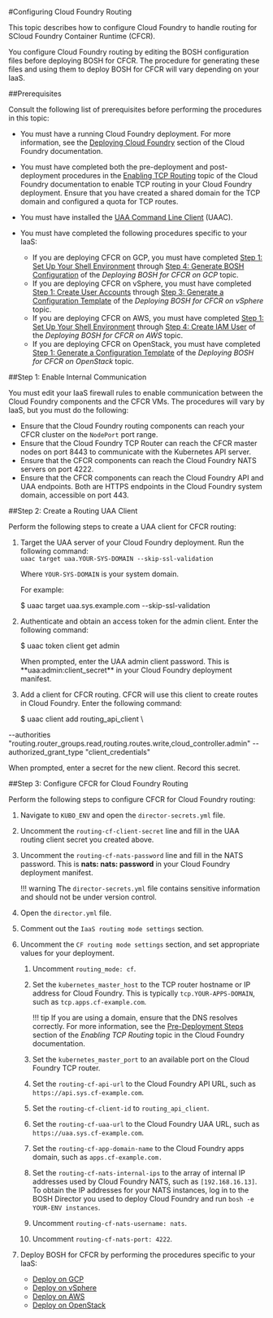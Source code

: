 #Configuring Cloud Foundry Routing

This topic describes how to configure Cloud Foundry to handle routing for SCloud Foundry Container Runtime (CFCR). 

You configure Cloud Foundry routing by editing the BOSH configuration files before deploying BOSH for CFCR. The procedure for generating these files and using them to deploy BOSH for CFCR will vary depending on your IaaS.

##Prerequisites

Consult the following list of prerequisites before performing the procedures in this topic:

* You must have a running Cloud Foundry deployment. For more information, see the [Deploying Cloud Foundry](https://docs.cloudfoundry.org/deploying/index.html) section of the Cloud Foundry documentation.

* You must have completed both the pre-deployment and post-deployment procedures in the [Enabling TCP Routing](http://docs.cloudfoundry.org/adminguide/enabling-tcp-routing.html) topic of the Cloud Foundry documentation to enable TCP routing in your Cloud Foundry deployment. Ensure that you have created a shared domain for the TCP domain and configured a quota for TCP routes.

* You must have installed the [UAA Command Line Client](https://github.com/cloudfoundry/cf-uaac) (UAAC). 

* You must have completed the following procedures specific to your IaaS:

	* If you are deploying CFCR on GCP, you must have completed [Step 1: Set Up Your Shell Environment](./gcp/deploying-bosh-gcp/#step-1-set-up-your-shell-environment) through [Step 4: Generate BOSH Configuration](./gcp/deploying-bosh-gcp/#step-4-generate-bosh-configuration) of the *Deploying BOSH for CFCR on GCP* topic.
	* If you are deploying CFCR on vSphere, you must have completed [Step 1: Create User Accounts](./vsphere/deploying-bosh-vsphere/#step-1-create-user-accounts) through [Step 3: Generate a Configuration Template](./vsphere/deploying-bosh-vsphere/#step-3-generate-a-configuration-template) of the *Deploying BOSH for CFCR on vSphere* topic. 
	* If you are deploying CFCR on AWS, you must have completed [Step 1: Set Up Your Shell Environment](./aws/deploying-bosh-aws/#step-1-set-up-your-shell-environment) through [Step 4: Create IAM User](./aws/deploying-bosh-aws/#step-4-create-iam-user) of the *Deploying BOSH for CFCR on AWS* topic.
	* If you are deploying CFCR on OpenStack, you must have completed [Step 1: Generate a Configuration Template](./openstack/deploying-bosh-openstack/#step-1-generate-a-configuration-template) of the *Deploying BOSH for CFCR on OpenStack* topic.

##Step 1: Enable Internal Communication

You must edit your IaaS firewall rules to enable communication between the Cloud Foundry components and the CFCR VMs. The procedures will vary by IaaS, but you must do the following:

* Ensure that the Cloud Foundry routing components can reach your CFCR cluster on the `NodePort` port range.
* Ensure that the Cloud Foundry TCP Router can reach the CFCR master nodes on port 8443 to communicate with the Kubernetes API server.
* Ensure that the CFCR components can reach the Cloud Foundry NATS servers on port 4222.
* Ensure that the CFCR components can reach the Cloud Foundry API and UAA endpoints. Both are HTTPS endpoints in the Cloud Foundry system domain, accessible on port 443. 

##Step 2: Create a Routing UAA Client

Perform the following steps to create a UAA client for CFCR routing:

1. Target the UAA server of your Cloud Foundry deployment. Run the following command:<br>
	`uaac target uaa.YOUR-SYS-DOMAIN --skip-ssl-validation`

	Where `YOUR-SYS-DOMAIN` is your system domain.

	For example:
	<p class="terminal">$ uaac target uaa.sys.example.com --skip-ssl-validation</p>

1. Authenticate and obtain an access token for the admin client. Enter the following command:
	<p class="terminal">$ uaac token client get admin</p>
	When prompted, enter the UAA admin client password. This is **uaa:admin:client_secret** in your Cloud Foundry deployment manifest.

1. Add a client for CFCR routing. CFCR will use this client to create routes in Cloud Foundry. Enter the following command: 
	<p class="terminal">$ uaac client add routing_api_client \
--authorities "routing.router_groups.read,routing.routes.write,cloud_controller.admin" --authorized_grant_type "client_credentials"</p>
	When prompted, enter a secret for the new client. Record this secret.

##Step 3: Configure CFCR for Cloud Foundry Routing

Perform the following steps to configure CFCR for Cloud Foundry routing:

1. Navigate to `KUBO_ENV` and open the `director-secrets.yml` file.
1. Uncomment the `routing-cf-client-secret` line and fill in the UAA routing client secret you created above.
1. Uncomment the `routing-cf-nats-password` line and fill in the NATS password. This is **nats: nats: password** in your Cloud Foundry deployment manifest.

	!!! warning
		The `director-secrets.yml` file contains sensitive information and should not be under version control.

1. Open the `director.yml` file.
1. Comment out the `IaaS routing mode settings` section.
1. Uncomment the `CF routing mode settings` section, and set appropriate values for your deployment.
    1. Uncomment `routing_mode: cf`. 
    1. Set the `kubernetes_master_host` to the TCP router hostname or IP address for Cloud Foundry. This is typically `tcp.YOUR-APPS-DOMAIN`, such as `tcp.apps.cf-example.com`.
	
	    !!! tip
		    If you are using a domain, ensure that the DNS resolves correctly. For more information, see the [Pre-Deployment Steps](https://docs.cloudfoundry.org/adminguide/enabling-tcp-routing.html#-pre-deployment-steps) section of the <em>Enabling TCP Routing</em> topic in the Cloud Foundry documentation.

    1. Set the `kubernetes_master_port` to an available port on the Cloud Foundry TCP router.
    1. Set the `routing-cf-api-url` to the Cloud Foundry API URL, such as `https://api.sys.cf-example.com`.
    1. Set the `routing-cf-client-id` to `routing_api_client`.
    1. Set the `routing-cf-uaa-url` to the Cloud Foundry UAA URL, such as `https://uaa.sys.cf-example.com`.
    1. Set the `routing-cf-app-domain-name` to the Cloud Foundry apps domain, such as `apps.cf-example.com.`
    1. Set the `routing-cf-nats-internal-ips` to the array of internal IP addresses used by Cloud Foundry NATS, such as `[192.168.16.13]`. To obtain the IP addresses for your NATS instances, log in to the BOSH Director you used to deploy Cloud Foundry and run `bosh -e YOUR-ENV instances`.
    1. Uncomment `routing-cf-nats-username: nats`.
    1. Uncomment `routing-cf-nats-port: 4222`.

1. Deploy BOSH for CFCR by performing the procedures specific to your IaaS:
	* [Deploy on GCP](./gcp/deploying-bosh-gcp/#step-5-deploy-bosh-director)
	* [Deploy on vSphere](./vsphere/deploying-bosh-vsphere/#step-5-deploy-bosh)
	* [Deploy on AWS](./aws/deploying-bosh-aws/#step-5-deploy-bosh-director)
	* [Deploy on OpenStack](./openstack/deploying-bosh-openstack/#step-3-deploy-bosh)
